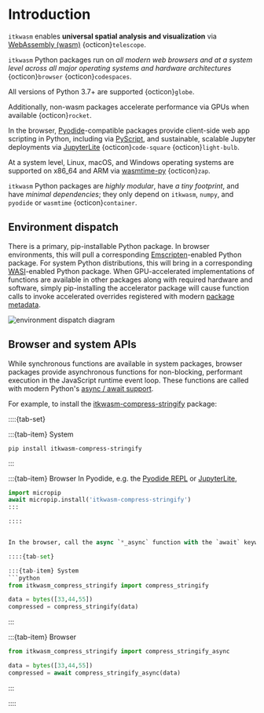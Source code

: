# Introduction

`itkwasm` enables **universal spatial analysis and visualization** via [WebAssembly (wasm)](https://webassembly.org) {octicon}`telescope`.

`itkwasm` Python packages run on *all modern web browsers and at a system level across all major operating systems and hardware architectures* {octicon}`browser` {octicon}`codespaces`.

All versions of Python 3.7+ are supported {octicon}`globe`.

Additionally, non-wasm packages accelerate performance via GPUs when available {octicon}`rocket`.

In the browser, [Pyodide](https://pyodide.org/)-compatible packages provide client-side web app scripting in Python, including via [PyScript](https://pyscript.net/), and sustainable, scalable Jupyter deployments via [JupyterLite](https://jupyterlite-sphinx.readthedocs.io/) {octicon}`code-square` {octicon}`light-bulb`.

At a system level, Linux, macOS, and Windows operating systems are supported on x86_64 and ARM via [wasmtime-py](https://bytecodealliance.github.io/wasmtime-py/) {octicon}`zap`.

`itkwasm` Python packages are *highly modular*, have *a tiny footprint*, and have *minimal dependencies*; they only depend on `itkwasm`, `numpy`, and `pyodide` or `wasmtime` {octicon}`container`.

## Environment dispatch

There is a primary, pip-installable Python package. In browser environments, this will pull a corresponding [Emscripten](https://emscripten.org)-enabled Python package. For system Python distributions, this will bring in a corresponding [WASI](https://wasi.dev)-enabled Python package. When GPU-accelerated implementations of functions are available in other packages along with required hardware and software, simply pip-installing the accelerator package will cause function calls to invoke accelerated overrides registered with modern [package metadata](https://packaging.python.org/en/latest/guides/creating-and-discovering-plugins/#using-package-metadata).

![environment dispatch diagram](/_static/environment-dispatch-mermaid.svg)


## Browser and system APIs

While synchronous functions are available in system packages, browser packages provide asynchronous functions for non-blocking, performant execution in the JavaScript runtime event loop. These functions are called with modern Python's [async / await support](https://docs.python.org/3/library/asyncio-task.html).

For example, to install the [itkwasm-compress-stringify](https://pypi.org/project/itkwasm-compress-stringify/) package:

::::{tab-set}

:::{tab-item} System
```shell
pip install itkwasm-compress-stringify
```
:::

:::{tab-item} Browser
In Pyodide, e.g. the [Pyodide REPL](https://pyodide.org/en/stable/console.html) or [JupyterLite](https://jupyterlite.readthedocs.io/en/latest/try/lab),

```python
import micropip
await micropip.install('itkwasm-compress-stringify')
:::

::::


In the browser, call the async `*_async` function with the `await` keyword.

::::{tab-set}

:::{tab-item} System
```python
from itkwasm_compress_stringify import compress_stringify

data = bytes([33,44,55])
compressed = compress_stringify(data)
```
:::

:::{tab-item} Browser
```python
from itkwasm_compress_stringify import compress_stringify_async

data = bytes([33,44,55])
compressed = await compress_stringify_async(data)
```
:::

::::
